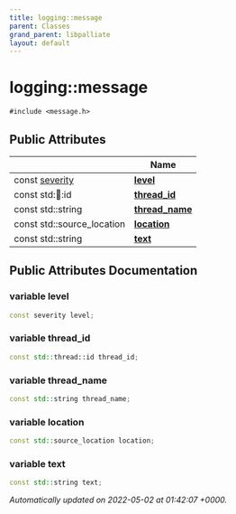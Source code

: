 ```yaml
---
title: logging::message
parent: Classes
grand_parent: libpalliate
layout: default
---
```


# logging::message






`#include <message.h>`

## Public Attributes

|                | Name           |
| -------------- | -------------- |
| const [severity](/libpalliate/generated/Namespaces/namespacelogging#enum-severity) | **[level](/libpalliate/generated/Classes/structlogging_1_1message#variable-level)**  |
| const std::thread::id | **[thread_id](/libpalliate/generated/Classes/structlogging_1_1message#variable-thread-id)**  |
| const std::string | **[thread_name](/libpalliate/generated/Classes/structlogging_1_1message#variable-thread-name)**  |
| const std::source_location | **[location](/libpalliate/generated/Classes/structlogging_1_1message#variable-location)**  |
| const std::string | **[text](/libpalliate/generated/Classes/structlogging_1_1message#variable-text)**  |

## Public Attributes Documentation

### variable level

```cpp
const severity level;
```


### variable thread_id

```cpp
const std::thread::id thread_id;
```


### variable thread_name

```cpp
const std::string thread_name;
```


### variable location

```cpp
const std::source_location location;
```


### variable text

```cpp
const std::string text;
```



_Automatically updated on 2022-05-02 at 01:42:07 +0000._